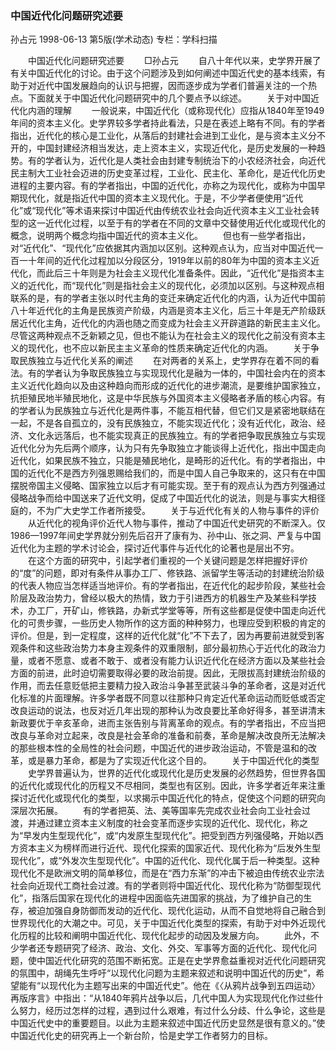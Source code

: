 ### 中国近代化问题研究述要
孙占元
1998-06-13
第5版(学术动态)
专栏：学科扫描

　　中国近代化问题研究述要
　　□孙占元
　　自八十年代以来，史学界开展了有关中国近代化的讨论。由于这个问题涉及到如何阐述中国近代史的基本线索，有助于对近代中国发展趋向的认识与把握，因而逐步成为学者们普遍关注的一个热点。下面就关于中国近代化问题研究中的几个要点予以综述。
　　关于对中国近代化内涵的理解
　　一般说来，中国近代化（或称现代化）应指从1840年至1949年间的资本主义化。史学界较多学者持此看法，只是在表述上略有不同。有的学者指出，近代化的核心是工业化，从落后的封建社会进到工业化，是与资本主义分不开的，中国封建经济相当发达，走上资本主义，实现近代化，是历史发展的一种趋势。有的学者认为，近代化是人类社会由封建专制统治下的小农经济社会，向近代民主制大工业社会迈进的历史变革过程，工业化、民主化、革命化，是近代化历史进程的主要内容。有的学者指出，中国的近代化，亦称之为现代化，或称为中国早期现代化，就是指近代中国的资本主义现代化。于是，不少学者便使用“近代化”或“现代化”等术语来探讨中国近代由传统农业社会向近代资本主义工业社会转型的这一近代化过程，以至于有的学者在不同的文章中交替使用近代化或现代化的概念，说明两个概念均指中国近代的资本主义化。
　　但也有一些学者指出，对“近代化”、“现代化”应依据其内涵加以区别。这种观点认为，应当对中国近代一百一十年间的近代化过程加以分段区分，1919年以前的80年为中国的资本主义近代化，而此后三十年则是为社会主义现代化准备条件。因此，“近代化”是指资本主义的近代化，而“现代化”则是指社会主义的现代化，必须加以区别。与这种观点相联系的是，有的学者主张以时代主角的变迁来确定近代化的内涵，认为近代中国前八十年近代化的主角是民族资产阶级，内涵是资本主义化，后三十年是无产阶级跃居近代化主角，近代化的内涵也随之而变成为社会主义开辟道路的新民主主义化。尽管这两种观点不乏新颖之见，但也不能认为在社会主义的现代化之前没有资本主义的现代化，也不应以新民主主义革命的性质来确定近代化的内涵。
　　关于争取民族独立与近代化关系的阐述
　　在对两者的关系上，史学界存在着不同的看法。有的学者认为争取民族独立与实现现代化是融为一体的，中国社会内在的资本主义近代化趋向以及由这种趋向而形成的近代化的进步潮流，是要维护国家独立，抗拒殖民地半殖民地化，这是中华民族与外国资本主义侵略者矛盾的核心内容。有的学者认为民族独立与近代化是两件事，不能互相代替，但它们又是紧密地联结在一起，不是各自孤立的，没有民族独立，不能实现近代化；没有近代化，政治、经济、文化永远落后，也不能实现真正的民族独立。有的学者把争取民族独立与实现近代化分为先后两个顺序，认为只有先争取独立才能谈得上近代化，指出中国走向近代化，如果民族不独立，只能是殖民地化，是畸形的近代化。有的学者指出，中国的近代化不是西方列强恩赐给我们的，而是中国人自己争取来的，这只有在中国摆脱帝国主义侵略、国家独立以后才有可能实现。至于有的观点认为西方列强通过侵略战争而给中国送来了近代文明，促成了中国近代化的说法，则是与事实大相径庭的，不为广大史学工作者所接受。
　　关于与近代化有关的人物与事件的评价
　　从近代化的视角评价近代人物与事件，推动了中国近代史研究的不断深入。仅1986—1997年间史学界就分别先后召开了康有为、孙中山、张之洞、严复与中国近代化为主题的学术讨论会，探讨近代事件与近代化的论著也是层出不穷。
　　在这个方面的研究中，引起学者们重视的一个关键问题是怎样把握好评价的“度”的问题，即对有条件从事办工厂、修铁路、派留学生等活动的封建统治阶级的代表人物应当怎样适当地评价。有的学者指出，在近代化的起步阶段，某些社会阶层及政治势力，曾经以极大的热情，致力于引进西方的机器生产及某些科学技术，办工厂，开矿山，修铁路，办新式学堂等等，所有这些都是促使中国走向近代化的可贵步骤，一些历史人物所作的这方面的种种努力，也理应受到积极的肯定的评价。但是，到一定程度，这样的近代化就“化”不下去了，因为再要前进就受到客观条件和这些政治势力本身主观条件的双重限制，部分最初热心于近代化的政治力量，或者不愿意、或者不敢于、或者没有能力认识近代化在经济方面以及某些社会方面的前进，此时迫切需要取得必要的政治前提。因此，无限拔高封建统治阶级的作用，而去任意贬低把主要精力投入政治斗争甚至武装斗争的革命者，这是对近代化标准的片面理解。许多学者既不同意以往那种只肯定近代革命运动而贬低或否定改良运动的说法，也反对近几年出现的那种认为改良要比革命好得多，甚至讲清末新政要优于辛亥革命，进而主张告别与背离革命的观点。有的学者指出，不应当把改良与革命对立起来，改良是社会革命的准备和前奏，革命是解决改良所无法解决的那些根本性的全局性的社会问题，中国近代的进步政治运动，不管是温和的改革，或是暴力革命，都是为了实现近代化这个目的。
　　关于中国近代化的类型
　　史学界普遍认为，世界的近代化或现代化是历史发展的必然趋势，但世界各国的近代化或现代化的历程又不尽相同，类型也有区别。因此，许多学者近年来注重探讨近代化或现代化的类型，以求揭示中国近代化的特点，促使这个问题的研究向深层次拓展。
　　有的学者把英、法、美等国率先完成农业社会向工业社会过渡，并通过建立资本主义制度的社会变革而逐步实现的近代化、现代化，称之为“早发内生型现代化”，或“内发原生型现代化”。把受到西方列强侵略，开始以西方资本主义为榜样而进行近代、现代化探索的国家近代、现代化称为“后发外生型现代化”，或“外发次生型现代化”。中国的近代化、现代化属于后一种类型。这种现代化不是欧洲文明的简单移位，而是在“西力东渐”的冲击下被迫由传统农业宗法社会向近现代工商社会过渡。有的学者则将中国近代化、现代化称为“防御型现代化”，指落后国家在现代化的进程中因面临先进国家的挑战，为了维护自己的生存，被迫加强自身防御而发动的近代化、现代化运动，从而不自觉地将自己融合到世界现代化的大潮之中。可见，关于中国近代化类型的探索，有助于对中外近现代化历程的比较和阐明中国近代化、现代化起步的动因及发展方向。
　　此外，不少学者还专题研究了经济、政治、文化、外交、军事等方面的近代化、现代化问题，使中国近代化研究的范围不断拓宽。正是在史学界愈益重视对近代化问题研究的氛围中，胡绳先生呼吁“以现代化问题为主题来叙述和说明中国近代的历史”，希望能有“以现代化为主题写出来的中国近代史”。他在《〈从鸦片战争到五四运动〉再版序言》中指出：“从1840年鸦片战争以后，几代中国人为实现现代化作过些什么努力，经历过怎样的过程，遇到过什么艰难，有过什么分歧、什么争论，这些是中国近代史中的重要题目。以此为主题来叙述中国近代历史显然是很有意义的。”使中国近代化史的研究再上一个新台阶，恰是史学工作者努力的目标。
